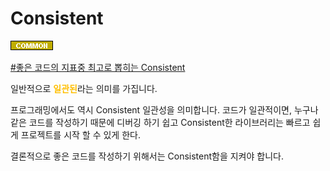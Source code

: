 # Consistent

![Common](../../2TAT1C/Label_Common.png)

<a href="https://medium.com/@jgefroh/why-consistency-is-one-of-the-top-indicators-of-good-code-352ba5d62020">#좋은 코드의 지표중 최고로 뽑히는 Consistent</a>

일반적으로 <span style="color:#FFBF00; font-weight:bold;">일관된</span>라는 의미를 가집니다.

프로그래밍에서도 역시 Consistent 일관성을 의미합니다. 코드가 일관적이면, 누구나 같은 코드를 작성하기 때문에 디버깅 하기 쉽고 Consistent한 라이브러리는 빠르고 쉽게 프로젝트를 시작 할 수 있게 한다.

결론적으로 좋은 코드를 작성하기 위해서는 Consistent함을 지켜야 합니다.
